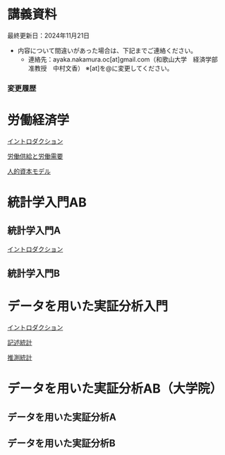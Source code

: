 # 講義資料

最終更新日：2024年11月21日

- 内容について間違いがあった場合は、下記までご連絡ください。
    - 連絡先：ayaka.nakamura.oc[at]gmail.com（和歌山大学　経済学部　准教授　中村文香）
    ※[at]を@に変更してください。

### 変更履歴

# 労働経済学

[イントロダクション](labor/intro.md)

[労働供給と労働需要](labor/ds.md)

[人的資本モデル](labor/hc.md)

# 統計学入門AB

## 統計学入門A

[イントロダクション](statintro/intro.md)

## 統計学入門B

# データを用いた実証分析入門

[イントロダクション](dataintro_intro.html)

[記述統計](dataintro_descriptive.html)

[推測統計](dataintro_estimation.html)

# データを用いた実証分析AB（大学院）

## データを用いた実証分析A

## データを用いた実証分析B
